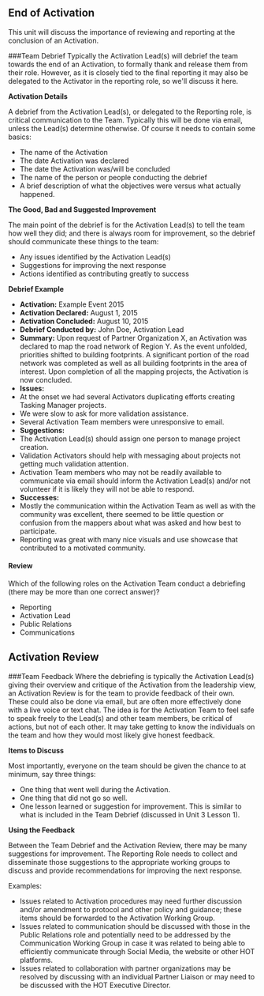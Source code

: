 ## End of Activation

This unit will discuss the importance of reviewing and reporting at the conclusion of an Activation.

###Team Debrief
Typically the Activation Lead(s) will debrief the team towards the end of an Activation, to formally thank and release them from their role. However, as it is closely tied to the final reporting it may also be delegated to the Activator in the reporting role, so we'll discuss it here.

**Activation Details**

A debrief from the Activation Lead(s), or delegated to the Reporting role, is critical communication to the Team. Typically this will be done via email, unless the Lead(s) determine otherwise. Of course it needs to contain some basics:
* The name of the Activation
* The date Activation was declared
* The date the Activation was/will be concluded
* The name of the person or people conducting the debrief
* A brief description of what the objectives were versus what actually happened.

**The Good, Bad and Suggested Improvement**

The main point of the debrief is for the Activation Lead(s) to tell the team how well they did; and there is always room for improvement, so the debrief should communicate these things to the team:
* Any issues identified by the Activation Lead(s)
* Suggestions for improving the next response
* Actions identified as contributing greatly to success

**Debrief Example**

* **Activation:** Example Event 2015
* **Activation Declared:** August 1, 2015
* **Activation Concluded:** August 10, 2015
* **Debrief Conducted by:** John Doe, Activation Lead
* **Summary:** Upon request of Partner Organization X, an Activation was declared to map the road network of Region Y. As the event unfolded, priorities shifted to building footprints. A significant portion of the road network was completed as well as all building footprints in the area of interest. Upon completion of all the mapping projects, the Activation is now concluded.
* **Issues:**
 * At the onset we had several Activators duplicating efforts creating Tasking Manager projects.
 * We were slow to ask for more validation assistance.
 * Several Activation Team members were unresponsive to email.
* **Suggestions:**
 * The Activation Lead(s) should assign one person to manage project creation.
 * Validation Activators should help with messaging about projects not getting much validation attention.
 * Activation Team members who may not be readily available to communicate via email should inform the Activation Lead(s) and/or not volunteer if it is likely they will not be able to respond.
* **Successes:**
 * Mostly the communication within the Activation Team as well as with the community was excellent, there seemed to be little question or confusion from the mappers about what was asked and how best to participate.
 * Reporting was great with many nice visuals and use showcase that contributed to a motivated community.
 
 #### Review
 
 Which of the following roles on the Activation Team conduct a debriefing (there may be more than one correct answer)?
* Reporting
* Activation Lead
* Public Relations
* Communications

## Activation Review

###Team Feedback
Where the debriefing is typically the Activation Lead(s) giving their overview and critique of the Activation from the leadership view, an Activation Review is for the team to provide feedback of their own. These could also be done via email, but are often more effectively done with a live voice or text chat. The idea is for the Activation Team to feel safe to speak freely to the Lead(s) and other team members, be critical of actions, but not of each other. It may take getting to know the individuals on the team and how they would most likely give honest feedback.

**Items to Discuss**

Most importantly, everyone on the team should be given the chance to at minimum, say three things:
* One thing that went well during the Activation.
* One thing that did not go so well.
* One lesson learned or suggestion for improvement.
This is similar to what is included in the Team Debrief (discussed in Unit 3 Lesson 1).

**Using the Feedback**

Between the Team Debrief and the Activation Review, there may be many suggestions for improvement. The Reporting Role needs to collect and disseminate those suggestions to the appropriate working groups to discuss and provide recommendations for improving the next response.

Examples:
* Issues related to Activation procedures may need further discussion and/or amendment to protocol and other policy and guidance; these items should be forwarded to the Activation Working Group.
* Issues related to communication should be discussed with those in the Public Relations role and potentially need to be addressed by the Communication Working Group in case it was related to being able to efficiently communicate through Social Media, the website or other HOT platforms.
* Issues related to collaboration with partner organizations may be resolved by discussing with an individual Partner Liaison or may need to be discussed with the HOT Executive Director.
